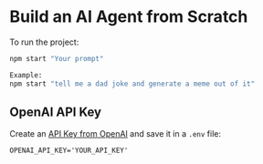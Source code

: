 # Build an AI Agent from Scratch

To run the project:

```bash
npm start "Your prompt"

Example:
npm start "tell me a dad joke and generate a meme out of it"
```

## OpenAI API Key

Create an [API Key from OpenAI](https://platform.openai.com/settings/organization/api-keys) and save it in a `.env` file:

```
OPENAI_API_KEY='YOUR_API_KEY'
```
